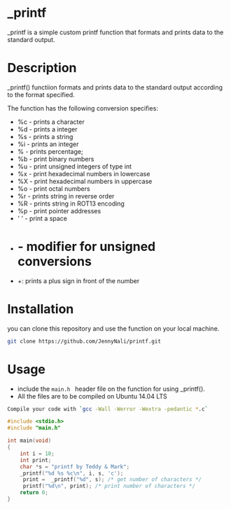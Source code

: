 # _printf

_printf is a simple custom printf function that formats and prints data to the standard output.

# Description
_printf() functiion formats and prints data to the standard output according to the format specified.

The function has the following conversion specifies:

+ %c - prints a character
+ %d - prints a  integer
+ %s - prints a string
+ %i - prints an integer
+ % - prints percentage;
+ %b - print binary numbers
+ %u - print unsigned integers of type int
+ %x - print hexadecimal numbers in lowercase
+ %X - print hexadecimal numbers in uppercase
+ %o - print octal numbers
+ %r - prints string in reverse order 
+ %R - prints string in ROT13 encoding
+ %p - print pointer addresses
+ ' ' - print a space
+ # -  modifier for unsigned conversions
+ +: prints a plus sign in front of the number


# Installation
 you can clone this repository  and use the function on your local machine.

```bash 
git clone https://github.com/JennyNali/printf.git
```

# Usage
+ include the `main.h ` header file on the function for using _printf().
+ All the files are to be compiled on Ubuntu 14.04 LTS
```bash
Compile your code with `gcc -Wall -Werror -Wextra -pedantic *.c`
```

```c
#include <stdio.h>
#include "main.h"

int main(void)
{
    int i = 10;
    int print;
    char *s = "printf by Teddy & Mark";
    _printf("%d %s %c\n", i, s, 'c');
     print =  _printf("%d", s); /* get number of characters */
     printf("%d\n", print); /* print number of characters */
    return 0;
}
